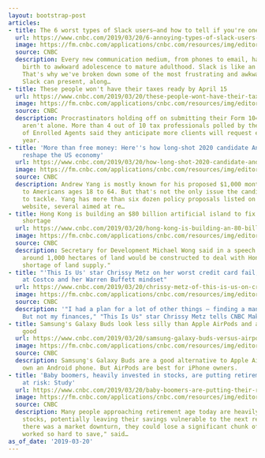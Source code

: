 ```yaml
---
layout: bootstrap-post
articles:
- title: The 6 worst types of Slack users—and how to tell if you're one of them
  url: https://www.cnbc.com/2019/03/20/6-annoying-types-of-slack-users-and-how-to-tell-if-your-are-one-of-them.html
  image: https://fm.cnbc.com/applications/cnbc.com/resources/img/editorial/2019/03/19/105802259-1553013980171man-working-from-home-on-a-laptop_t20_wkkyar.1910x1000.jpg
  source: CNBC
  description: Every new communication medium, from phones to email, has grown from
    birth to awkward adolescence to mature adulthood. Slack is like an awkward teenager.
    That's why we've broken down some of the most frustrating and awkward situations
    Slack can present, along…
- title: These people won't have their taxes ready by April 15
  url: https://www.cnbc.com/2019/03/20/these-people-wont-have-their-taxes-ready-by-april-15.html
  image: https://fm.cnbc.com/applications/cnbc.com/resources/img/editorial/2018/04/06/105114818-GettyImages-896374882.1910x1000.jpg
  source: CNBC
  description: Procrastinators holding off on submitting their Form 1040 to the IRS
    aren't alone. More than 4 out of 10 tax professionals polled by the National Association
    of Enrolled Agents said they anticipate more clients will request extensions this
    year.
- title: 'More than free money: Here''s how long-shot 2020 candidate Andrew Yang would
    reshape the US economy'
  url: https://www.cnbc.com/2019/03/20/how-long-shot-2020-candidate-andrew-yang-would-reshape-the-us-economy.html
  image: https://fm.cnbc.com/applications/cnbc.com/resources/img/editorial/2019/03/18/105800028-1552930438513gettyimages-1014830240r.1910x1000.jpg
  source: CNBC
  description: Andrew Yang is mostly known for his proposed $1,000 monthly stipend
    to Americans ages 18 to 64. But that's not the only issue the candidate is looking
    to tackle. Yang has more than six dozen policy proposals listed on his campaign
    website, several aimed at re…
- title: Hong Kong is building an $80 billion artificial island to fix its housing
    shortage
  url: https://www.cnbc.com/2019/03/20/hong-kong-is-building-an-80-billion-artificial-island.html
  image: https://fm.cnbc.com/applications/cnbc.com/resources/img/editorial/2018/11/27/105594325-1543312152022gettyimages-500806746.1910x1000.jpeg
  source: CNBC
  description: Secretary for Development Michael Wong said in a speech Tuesday that
    around 1,000 hectares of land would be constructed to deal with Hong Kong's "serious
    shortage of land supply."
- title: "'This Is Us' star Chrissy Metz on her worst credit card fail, why she shops
    at Costco and her Warren Buffett mindset"
  url: https://www.cnbc.com/2019/03/20/chrissy-metz-of-this-is-us-on-credit-card-fails-costco-and-success.html
  image: https://fm.cnbc.com/applications/cnbc.com/resources/img/editorial/2019/03/13/105791540-1552496778539chrissymcu.1910x1000.jpg
  source: CNBC
  description: '"I had a plan for a lot of other things — finding a man, my career.
    But not my finances," "This Is Us" star Chrissy Metz tells CNBC Make It.'
- title: Samsung's Galaxy Buds look less silly than Apple AirPods and are just as
    good
  url: https://www.cnbc.com/2019/03/20/samsung-galaxy-buds-versus-airpods-review.html
  image: https://fm.cnbc.com/applications/cnbc.com/resources/img/editorial/2019/03/20/105804040-1553084897825dotcom.00_02_18_00.still010.1910x1000.jpg
  source: CNBC
  description: Samsung's Galaxy Buds are a good alternative to Apple AirPods if you
    own an Android phone. But AirPods are best for iPhone owners.
- title: 'Baby boomers, heavily invested in stocks, are putting retirement savings
    at risk: Study'
  url: https://www.cnbc.com/2019/03/20/baby-boomers-are-putting-their-retirement-savings-in-jeopardy.html
  image: https://fm.cnbc.com/applications/cnbc.com/resources/img/editorial/2014/08/31/101960309-risk_key.1910x1000.jpg
  source: CNBC
  description: Many people approaching retirement age today are heavily invested in
    stocks, potentially leaving their savings vulnerable to the next recession. "If
    there was a market downturn, they could lose a significant chunk of what they've
    worked so hard to save," said…
as_of_date: '2019-03-20'
---
```


